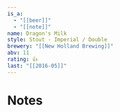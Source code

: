 ```yaml
---
is_a:
  - "[[beer]]"
  - "[[note]]"
name: Dragon's Milk
style: Stout - Imperial / Double
brewery: "[[New Holland Brewing]]"
abv: 11
rating: 👍
last: "[[2016-05]]"
---
```

# Notes

